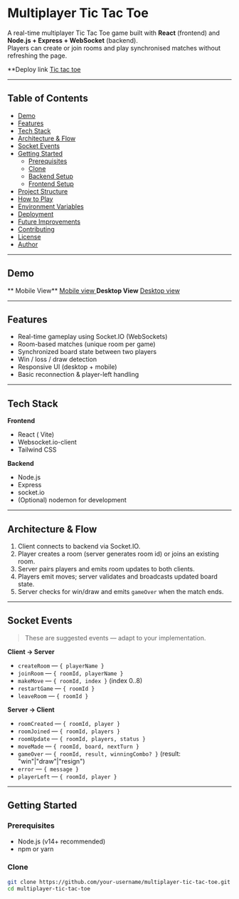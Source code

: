 # Multiplayer Tic Tac Toe

A real-time multiplayer Tic Tac Toe game built with **React** (frontend) and **Node.js + Express + WebSocket** (backend).  
Players can create or join rooms and play synchronised matches without refreshing the page.


**Deploy link [Tic tac toe](https://tic-tac-navy.vercel.app/)

---

## Table of Contents

- [Demo](#demo)
- [Features](#features)
- [Tech Stack](#tech-stack)
- [Architecture & Flow](#architecture--flow)
- [Socket Events](#socket-events)
- [Getting Started](#getting-started)
  - [Prerequisites](#prerequisites)
  - [Clone](#clone)
  - [Backend Setup](#backend-setup)
  - [Frontend Setup](#frontend-setup)
- [Project Structure](#project-structure)
- [How to Play](#how-to-play)
- [Environment Variables](#environment-variables)
- [Deployment](#deployment)
- [Future Improvements](#future-improvements)
- [Contributing](#contributing)
- [License](#license)
- [Author](#author)

---

## Demo

** Mobile View** [Mobile view ](tic/tick/public/mobileView.png)
**Desktop View** [Desktop view](tic/tick/public/desktopView.png)

---

## Features

- Real-time gameplay using Socket.IO (WebSockets)
- Room-based matches (unique room per game)
- Synchronized board state between two players
- Win / loss / draw detection
- Responsive UI (desktop + mobile)
- Basic reconnection & player-left handling

---

## Tech Stack

**Frontend**
- React ( Vite)
- Websocket.io-client
- Tailwind CSS 

**Backend**
- Node.js
- Express
- socket.io
- (Optional) nodemon for development

---

## Architecture & Flow

1. Client connects to backend via Socket.IO.
2. Player creates a room (server generates room id) or joins an existing room.
3. Server pairs players and emits room updates to both clients.
4. Players emit moves; server validates and broadcasts updated board state.
5. Server checks for win/draw and emits `gameOver` when the match ends.

---

## Socket Events

> These are suggested events — adapt to your implementation.

**Client → Server**
- `createRoom` — `{ playerName }`
- `joinRoom` — `{ roomId, playerName }`
- `makeMove` — `{ roomId, index }` (index 0..8)
- `restartGame` — `{ roomId }`
- `leaveRoom` — `{ roomId }`

**Server → Client**
- `roomCreated` — `{ roomId, player }`
- `roomJoined` — `{ roomId, players }`
- `roomUpdate` — `{ roomId, players, status }`
- `moveMade` — `{ roomId, board, nextTurn }`
- `gameOver` — `{ roomId, result, winningCombo? }` (result: "win"|"draw"|"resign")
- `error` — `{ message }`
- `playerLeft` — `{ roomId, player }`

---

## Getting Started

### Prerequisites

- Node.js (v14+ recommended)
- npm or yarn

### Clone

```bash
git clone https://github.com/your-username/multiplayer-tic-tac-toe.git
cd multiplayer-tic-tac-toe

